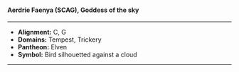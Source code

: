 #### Aerdrie Faenya (SCAG), Goddess of the sky
___

- **Alignment:** C, G
- **Domains:** Tempest, Trickery
- **Pantheon:** Elven
- **Symbol:** Bird silhouetted against a cloud
___

